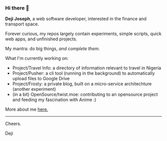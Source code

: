### Hi there 👋

**Deji Joseph**, a web software developer, interested in the finance and transport space.

Forever curious, my repos largely contain experiments, simple scripts, quick web apps, and unfinished projects.

My mantra: do big things, _and complete them_.

What I'm currently working on:

- Project/Travel Info: a directory of information relevant to travel in Nigeria
- Project/Pusher: a cli tool (running in the background) to automatically upload files to Google Drive
- Project/Frosty: a private blog, built on a micro-service architechture (another experiment)
- (in a bit) OpenSource/twist.moe: contributing to an opensource project and feeding my fascination with Anime :)

More about me [here.](https://wrecodde.github.io)

<hr>
Cheers.

Deji
<!--
**wrecodde/wrecodde** is a ✨ _special_ ✨ repository because its `README.md` (this file) appears on your GitHub profile.

Here are some ideas to get you started:

- 🔭 I’m currently working on ...
- 🌱 I’m currently learning ...
- 👯 I’m looking to collaborate on ...
- 🤔 I’m looking for help with ...
- 💬 Ask me about ...
- 📫 How to reach me: ...
- 😄 Pronouns: ...
- ⚡ Fun fact: ...
-->
